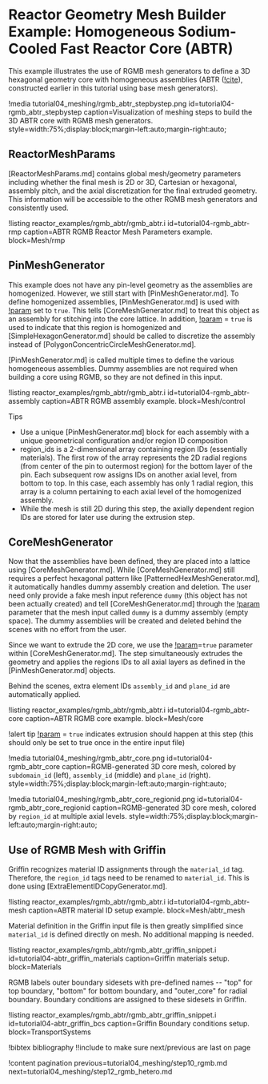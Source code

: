 # Reactor Geometry Mesh Builder Example: Homogeneous Sodium-Cooled Fast Reactor Core (ABTR)

This example illustrates the use of RGMB mesh generators to define a 3D hexagonal geometry core with homogeneous assemblies (ABTR ([!cite](shemon2015abtr)), constructed earlier in this tutorial using base mesh generators).

!media tutorial04_meshing/rgmb_abtr_stepbystep.png
       id=tutorial04-rgmb_abtr_stepbystep
       caption=Visualization of meshing steps to build the 3D ABTR core with RGMB mesh generators.
       style=width:75%;display:block;margin-left:auto;margin-right:auto;

## ReactorMeshParams

[ReactorMeshParams.md] contains global mesh/geometry parameters including whether the final mesh is 2D or 3D, Cartesian or hexagonal, assembly pitch, and the axial discretization for the final extruded geometry. This information will be accessible to the other RGMB mesh generators and consistently used.

!listing reactor_examples/rgmb_abtr/rgmb_abtr.i
         id=tutorial04-rgmb_abtr-rmp
         caption=ABTR RGMB Reactor Mesh Parameters example.
         block=Mesh/rmp

## PinMeshGenerator

This example does not have any pin-level geometry as the assemblies are homogenized. However, we still start with [PinMeshGenerator.md]. To define homogenized assemblies, [PinMeshGenerator.md] is used with [!param](/Mesh/PinMeshGenerator/use_as_assembly) set to `true`. This tells [CoreMeshGenerator.md] to treat this object as an assembly for stitching into the core lattice. In addition, [!param](/Mesh/PinMeshGenerator/homogenized) = `true` is used to indicate that this region is homogenized and [SimpleHexagonGenerator.md] should be called to discretize the assembly instead of [PolygonConcentricCircleMeshGenerator.md].

[PinMeshGenerator.md] is called multiple times to define the various homogeneous assemblies. Dummy assemblies are not required when building a core using RGMB, so they are not defined in this input.

!listing reactor_examples/rgmb_abtr/rgmb_abtr.i
         id=tutorial04-rgmb_abtr-assembly
         caption=ABTR RGMB assembly example.
         block=Mesh/control

Tips

- Use a unique [PinMeshGenerator.md] block for each assembly with a unique geometrical configuration and/or region ID composition
- region_ids is a 2-dimensional array containing region IDs (essentially materials). The first row of the array represents the 2D radial regions (from center of the pin to outermost region) for the bottom layer of the pin. Each subsequent row assigns IDs on another axial level, from bottom to top. In this case, each assembly has only 1 radial region, this array is a column pertaining to each axial level of the homogenized assembly.
- While the mesh is still 2D during this step, the axially dependent region IDs are stored for later use during the extrusion step.

## CoreMeshGenerator

Now that the assemblies have been defined, they are placed into a lattice using [CoreMeshGenerator.md]. While [CoreMeshGenerator.md] still requires a perfect hexagonal pattern like [PatternedHexMeshGenerator.md], it automatically handles dummy assembly creation and deletion. The user need only provide a fake mesh input reference `dummy` (this object has not been actually created) and tell [CoreMeshGenerator.md] through the [!param](/Mesh/CoreMeshGenerator/dummy_assembly_name) parameter that the mesh input called `dummy` is a dummy assembly (empty space). The dummy assemblies will be created and deleted behind the scenes with no effort from the user.

Since we want to extrude the 2D core, we use the [!param](/Mesh/CoreMeshGenerator/extrude)=`true` parameter within [CoreMeshGenerator.md]. The step simultaneously extrudes the geometry and applies the regions IDs to all axial layers as defined in the [PinMeshGenerator.md] objects.

Behind the scenes, extra element IDs `assembly_id` and `plane_id` are automatically applied.

!listing reactor_examples/rgmb_abtr/rgmb_abtr.i
         id=tutorial04-rgmb_abtr-core
         caption=ABTR RGMB core example.
         block=Mesh/core

!alert tip
[!param](/Mesh/CoreMeshGenerator/extrude) = `true` indicates extrusion should happen at this step (this should only be set to true once in the entire input file)

!media tutorial04_meshing/rgmb_abtr_core.png
       id=tutorial04-rgmb_abtr_core
       caption=RGMB-generated 3D core mesh, colored by `subdomain_id` (left), `assembly_id` (middle) and `plane_id` (right).
       style=width:75%;display:block;margin-left:auto;margin-right:auto;

!media tutorial04_meshing/rgmb_abtr_core_regionid.png
       id=tutorial04-rgmb_abtr_core_regionid
       caption=RGMB-generated 3D core mesh, colored by `region_id` at multiple axial levels.
       style=width:75%;display:block;margin-left:auto;margin-right:auto;

## Use of RGMB Mesh with Griffin

Griffin recognizes material ID assignments through the `material_id` tag. Therefore, the `region_id` tags need to be renamed to `material_id`. This is done using [ExtraElementIDCopyGenerator.md].

!listing reactor_examples/rgmb_abtr/rgmb_abtr.i
         id=tutorial04-rgmb_abtr-mesh
         caption=ABTR material ID setup example.
         block=Mesh/abtr_mesh

Material definition in the Griffin input file is then greatly simplified since `material_id` is defined directly on mesh. No additional mapping is needed.

!listing reactor_examples/rgmb_abtr/rgmb_abtr_griffin_snippet.i
         id=tutorial04-abtr_griffin_materials
         caption=Griffin materials setup.
         block=Materials

RGMB labels outer boundary sidesets with pre-defined names -- "top" for top boundary, "bottom" for bottom boundary, and "outer_core" for radial boundary. Boundary conditions are assigned to these sidesets in Griffin.

!listing reactor_examples/rgmb_abtr/rgmb_abtr_griffin_snippet.i
         id=tutorial04-abtr_griffin_bcs
         caption=Griffin Boundary conditions setup.
         block=TransportSystems

!bibtex bibliography !!include to make sure next/previous are last on page

!content pagination previous=tutorial04_meshing/step10_rgmb.md
                    next=tutorial04_meshing/step12_rgmb_hetero.md
